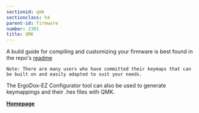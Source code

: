 ```yaml
---
sectionid: qmk
sectionclass: h4
parent-id: firmware
number: 2301
title: QMK
---
```

A build guide for compiling and customizing your firmware is best found in the repo's [readme](https://github.com/jackhumbert/qmk_firmware)

	Note: There are many users who have committed their keymaps that can be built on and easily adapted to suit your needs.

The ErgoDox-EZ Configurator tool can also be used to generate keymappings and their .hex files with QMK.

**[Homepage](http://qmk.fm/keyboards/ergodox/)**

